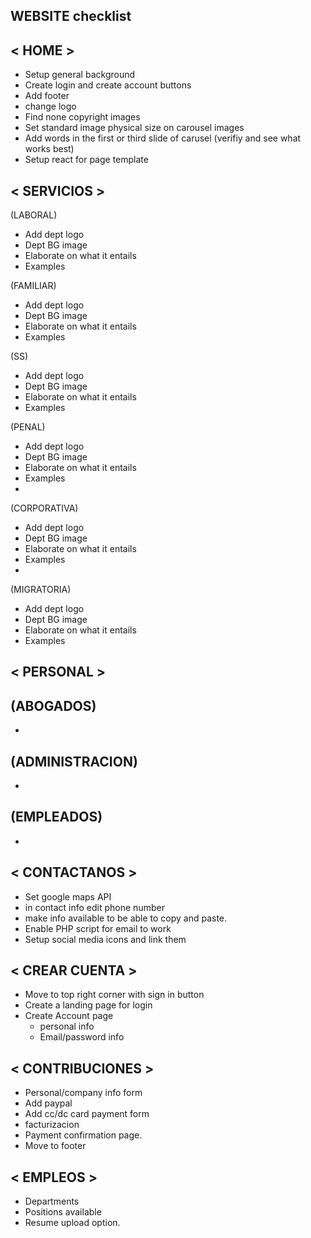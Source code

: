 ## WEBSITE checklist

## < HOME >
- Setup general background 
- Create login and create account buttons
- Add footer
- change logo
- Find none copyright images
- Set standard image physical size on carousel images
- Add words in the first or third slide of carusel (verifiy and see what works best)
- Setup react for page template  

## < SERVICIOS >

(LABORAL)
- Add dept logo 
- Dept BG image
- Elaborate on what it entails
- Examples 

(FAMILIAR)
- Add dept logo 
- Dept BG image
- Elaborate on what it entails
- Examples

(SS)
- Add dept logo 
- Dept BG image
- Elaborate on what it entails
- Examples

(PENAL)
- Add dept logo 
- Dept BG image
- Elaborate on what it entails
- Examples
- 

(CORPORATIVA)
- Add dept logo 
- Dept BG image
- Elaborate on what it entails
- Examples
- 

(MIGRATORIA)
- Add dept logo 
- Dept BG image
- Elaborate on what it entails
- Examples


## < PERSONAL >

(ABOGADOS)
- 
- 

(ADMINISTRACION)
- 
- 

(EMPLEADOS)
- 
- 



## < CONTACTANOS >
- Set google maps API 
- in contact info edit phone number
- make info available to be able to copy and paste.
- Enable PHP script for email to work 
- Setup social media icons and link them 

## < CREAR CUENTA >
- Move to top right corner with sign in button
- Create a landing page for login 
- Create Account page
    * personal info
    * Email/password info 


## < CONTRIBUCIONES >
- Personal/company info form 
- Add paypal 
- Add cc/dc card payment form
- facturizacion
- Payment confirmation page.
- Move to footer
 

## < EMPLEOS >
- Departments
- Positions available
- Resume upload option.